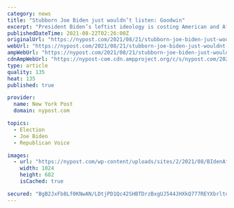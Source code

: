 ```yaml
---
category: news
title: "Stubborn Joe Biden just wouldn’t listen: Goodwin"
excerpt: "President Biden’s leftist ideology is costing American and Afghan lives in Kabul after ignoring crucial warnings from the US embassy — and now the terrorists are more powerful than"
publishedDateTime: 2021-08-22T02:26:00Z
originalUrl: "https://nypost.com/2021/08/21/stubborn-joe-biden-just-wouldnt-listen-goodwin/"
webUrl: "https://nypost.com/2021/08/21/stubborn-joe-biden-just-wouldnt-listen-goodwin/"
ampWebUrl: "https://nypost.com/2021/08/21/stubborn-joe-biden-just-wouldnt-listen-goodwin/amp/"
cdnAmpWebUrl: "https://nypost-com.cdn.ampproject.org/c/s/nypost.com/2021/08/21/stubborn-joe-biden-just-wouldnt-listen-goodwin/amp/"
type: article
quality: 135
heat: 135
published: true

provider:
  name: New York Post
  domain: nypost.com

topics:
  - Election
  - Joe Biden
  - Republican Voice

images:
  - url: "https://nypost.com/wp-content/uploads/sites/2/2021/08/BIdenAfghan.jpg?quality=90&strip=all&w=1024"
    width: 1024
    height: 682
    isCached: true

secured: "BgB2JxFb8Lf0KNwAN/LDtjPD1Qc42SHBTDrzBxgUJ544JHXkQ777REYXbrltdwr+S7gvJoYOy0bpgLDE6TDXhTsJJevJPmurU6SLatI0RW8S/aZRbfsyTTOiD8o2jtvPJ0pAWuiQA5bWGAoBB2Rqd6HoMODalnKXCRNsjIOyN+VEBWHZ52NIoV4EP2bKxkhB/fnOhXBuM8ShHUSpvOXEWmWwq/zcoiRyR+nhS1Sn0mGIb1rE3QOEP870Wn692f2ZsJgI4BETZ5NXKjCJTMDgplmBMDAANF8dLCO6Joa1xFx6vGB0W7FKN1fmBKxH+FWYWSuJ8qiEieTlIxjjZchwpWDIOCpq1f7q03/Han3F5jo=;qmqhXuNl7sda9EyO/auASQ=="
---
```


